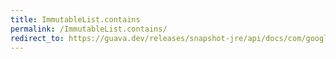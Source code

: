```yaml
---
title: ImmutableList.contains
permalink: /ImmutableList.contains/
redirect_to: https://guava.dev/releases/snapshot-jre/api/docs/com/google/common/collect/ImmutableList.html#contains-java.lang.Object-
---
```

